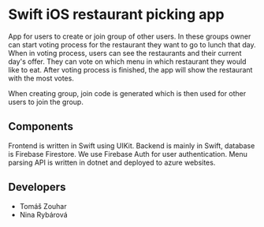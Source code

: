 # Swift iOS restaurant picking app
App for users to create or join group of other users. In these groups owner can start voting process for the restaurant they want to go to lunch that day. When in voting process, users can see the restaurants and their current day's offer. They can vote on which menu in which restaurant they would like to eat. After voting process is finished, the app will show the restaurant with the most votes.

When creating group, join code is generated which is then used for other users to join the group.

## Components
Frontend is written in Swift using UIKit. Backend is mainly in Swift, database is Firebase Firestore. We use Firebase Auth for user authentication. Menu parsing API is written in dotnet and deployed to azure websites. 

## Developers
- Tomáš Zouhar
- Nina Rybárová
